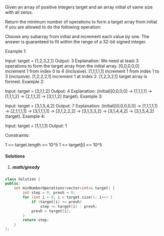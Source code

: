 Given an array of positive integers target and an array initial of same size with all zeros.

Return the minimum number of operations to form a target array from initial if you are allowed to do the following operation:

Choose any subarray from initial and increment each value by one.
The answer is guaranteed to fit within the range of a 32-bit signed integer.
 

Example 1:

Input: target = [1,2,3,2,1]
Output: 3
Explanation: We need at least 3 operations to form the target array from the initial array.
[0,0,0,0,0] increment 1 from index 0 to 4 (inclusive).
[1,1,1,1,1] increment 1 from index 1 to 3 (inclusive).
[1,2,2,2,1] increment 1 at index 2.
[1,2,3,2,1] target array is formed.
Example 2:

Input: target = [3,1,1,2]
Output: 4
Explanation: (initial)[0,0,0,0] -> [1,1,1,1] -> [1,1,1,2] -> [2,1,1,2] -> [3,1,1,2] (target).
Example 3:

Input: target = [3,1,5,4,2]
Output: 7
Explanation: (initial)[0,0,0,0,0] -> [1,1,1,1,1] -> [2,1,1,1,1] -> [3,1,1,1,1] 
                                  -> [3,1,2,2,2] -> [3,1,3,3,2] -> [3,1,4,4,2] -> [3,1,5,4,2] (target).
Example 4:

Input: target = [1,1,1,1]
Output: 1
 

Constraints:

1 <= target.length <= 10^5
1 <= target[i] <= 10^5

#### Solutions

1. ##### math/greedy

```cpp
class Solution {
public:
    int minNumberOperations(vector<int>& target) {
        int step = 0, prevh = 0;
        for (int i = 0; i < target.size(); i++) {
            if (target[i] >= prevh)
                step += target[i] - prevh;
            prevh = target[i];
        }
        return step;
    }
};
```